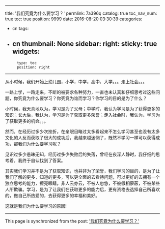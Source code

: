 
---
title: '我们究竟为什么要学习？'
permlink: 7a396q
catalog: true
toc_nav_num: true
toc: true
position: 9999
date: 2016-08-20 03:30:39
categories:
- cn
tags:
- cn
thumbnail: None
sidebar:
    right:
        sticky: true
widgets:
    -
        type: toc
        position: right
---


从小时候，我们开始上幼儿园，小学，中学，高中，大学。。。走上社会。。。

  一路上学，一路走来，不断的被要求各种努力，一直也未认真和仔细思考过这些问题，你究竟为什么要学习？你究竟为谁而学习？你学习的目的是为了什么？

  小时候，我天真地以为，学习是为了父母；中学时，我认为学习是为了获得更多的知识；长大后，我认为，学习是为了获取更多荣誉；走入社会时，我认为，学习为了获取更多的机会。。。

  然而，在经历过多少次挫折，在亲眼目睹过太多看起来不怎么学习甚至也没有太多文化的人反而获取了很大的成功后，我越来越迷惘了，既然不学习一样可以获得成功，那我们为什么要学习呢？

  见识过多少愚昧无知，经历过多少失败后的失落，曾经在夜深人静时，我仔细的思考着，我终于自认找到了答案。

  其实我们学习并不是为了获取知识，也并非为了荣誉，我们学习的目的，是为了让我们了解的更多，知道的更多，可以更全面的去看待问题，可以更好的去拥有一个独立思考的能力，擦亮眼睛，非人云亦云，不被人忽悠，不被假相蒙蔽，不被某些人所欺骗。学习，是为了让我们在获取更多的能力后，更有资格去选择自己所喜欢的，做自己所热爱的，去获得更多的幸福和美好。

  这就是我们为什么要学习的原因!

- - -

This page is synchronized from the post: ['我们究竟为什么要学习？'](https://steemit.com/@rivalhw/7a396q)
